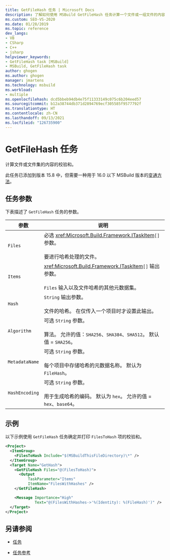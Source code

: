 ```yaml
---
title: GetFileHash 任务 | Microsoft Docs
description: 了解如何使用 MSBuild GetFileHash 任务计算一个文件或一组文件的内容的校验和。
ms.custom: SEO-VS-2020
ms.date: 01/28/2019
ms.topic: reference
dev_langs:
- VB
- CSharp
- C++
- jsharp
helpviewer_keywords:
- GetFileHash task [MSBuild]
- MSBuild, GetFileHash task
author: ghogen
ms.author: ghogen
manager: jmartens
ms.technology: msbuild
ms.workload:
- multiple
ms.openlocfilehash: dcd5bbeb94db4e75f11333149c075c6b204eed57
ms.sourcegitcommit: b12a38744db371d2894769ecf305585f9577792f
ms.translationtype: HT
ms.contentlocale: zh-CN
ms.lasthandoff: 09/13/2021
ms.locfileid: "126735900"
---
```

# <a name="getfilehash-task"></a>GetFileHash 任务

计算文件或文件集的内容的校验和。

此任务已添加到版本 15.8 中，但需要一种用于 16.0 以下 MSBuild 版本的[变通方法](https://github.com/Microsoft/msbuild/pull/3999#issuecomment-458193272)。

## <a name="task-parameters"></a>任务参数

 下表描述了 `GetFileHash` 任务的参数。

|参数|说明|
|---------------|-----------------|
|`Files`|必选 <xref:Microsoft.Build.Framework.ITaskItem>`[]` 参数。<br /><br />要进行哈希处理的文件。|
|`Items`|<xref:Microsoft.Build.Framework.ITaskItem>`[]` 输出参数。<br /><br />`Files` 输入以及文件哈希的其他元数据集。|
|`Hash`|`String` 输出参数。<br /><br />文件的哈希。 在仅传入一个项目时才设置此输出。|
|`Algorithm`|可选 `String` 参数。<br /><br />算法。 允许的值：`SHA256`、`SHA384`、`SHA512`。 默认值 = `SHA256`。|
|`MetadataName`|可选 `String` 参数。<br /><br />每个项目中存储哈希的元数据名称。 默认为 `FileHash`。|
|`HashEncoding`|可选 `String` 参数。<br /><br />用于生成哈希的编码。 默认为 `hex`。 允许的值 = `hex`、`base64`。|

## <a name="example"></a>示例

以下示例使用 `GetFileHash` 任务确定并打印 `FilesToHash` 项的校验和。

```xml
<Project>
  <ItemGroup>
    <FilesToHash Include="$(MSBuildThisFileDirectory)\*" />
  </ItemGroup>
  <Target Name="GetHash">
    <GetFileHash Files="@(FilesToHash)">
      <Output
          TaskParameter="Items"
          ItemName="FilesWithHashes" />
    </GetFileHash>

    <Message Importance="High"
             Text="@(FilesWithHashes->'%(Identity): %(FileHash)')" />
  </Target>
</Project>
```

## <a name="see-also"></a>另请参阅

- [任务](../msbuild/msbuild-tasks.md)

- [任务参考](../msbuild/msbuild-task-reference.md)